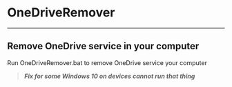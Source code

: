 # OneDriveRemover
------
Remove OneDrive service in your computer</n>
------
Run OneDriveRemover.bat to remove  OneDrive service your computer</n> 
>***Fix for some Windows 10 on devices cannot run that thing***

